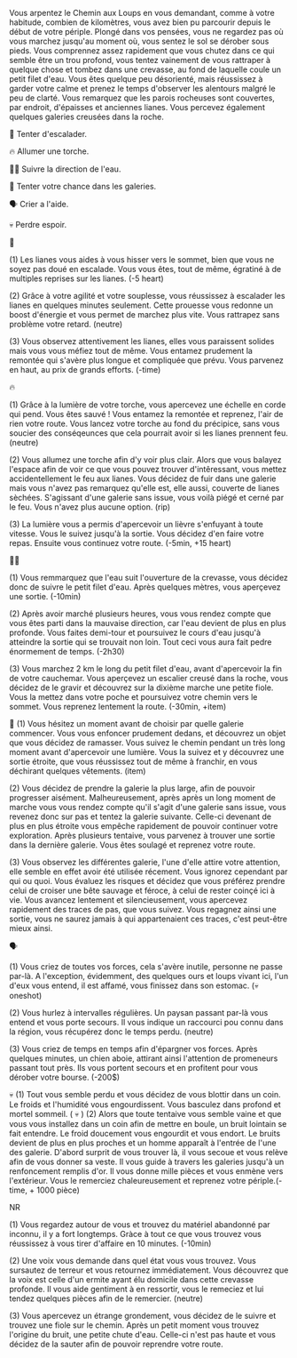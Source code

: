 Vous arpentez le Chemin aux Loups en vous demandant, comme à votre habitude, combien de kilomètres, vous avez bien pu parcourir depuis le début de votre périple. Plongé dans vos pensées, vous ne regardez pas où vous marchez jusqu'au moment où, vous sentez le sol se dérober sous pieds. Vous comprennez assez rapidement que vous chutez dans ce qui semble être un trou profond, vous tentez vainement de vous rattraper à quelque chose et tombez dans une crevasse, au fond de laquelle coule un petit filet d'eau. Vous êtes quelque peu désorienté, mais réussissez à garder votre calme et prenez le temps d'observer les alentours malgré le peu de clarté. Vous remarquez que les parois rocheuses sont couvertes, par endroit, d'épaisses et anciennes lianes. Vous percevez également quelques galeries creusées dans la roche. 

🔗 Tenter d'escalader.

🔥 Allumer une torche.

🚶‍♂️ Suivre la direction de l'eau.

🔄 Tenter votre chance dans les galeries.

🗣 Crier a l'aide.

💀 Perdre espoir.


🔗

(1) Les lianes vous aides à vous hisser vers le sommet, bien que vous ne soyez pas doué en escalade. Vous vous êtes, tout de même, égratiné à de multiples reprises sur les lianes.
(-5 heart)

(2) Grâce à votre agilité et votre souplesse, vous réussissez à escalader les lianes en quelques minutes seulement. Cette prouesse vous redonne un boost d'énergie et vous permet de marchez plus vite. Vous rattrapez sans problème votre retard.
(neutre)

(3) Vous observez attentivement les lianes, elles vous paraissent solides mais vous vous méfiez tout de même. Vous entamez prudement la remontée qui s'avère plus longue et compliquée que prévu. Vous parvenez en haut, au prix de grands efforts. (-time)


🔥

(1) Grâce à la lumière de votre torche, vous apercevez une échelle en corde qui pend. Vous êtes sauvé ! Vous entamez la remontée et reprenez, l'air de rien votre route. Vous lancez votre torche au fond du précipice, sans vous soucier des conséqeunces que cela pourrait avoir si les lianes prennent feu.
(neutre)

(2) Vous allumez une torche afin d'y voir plus clair. Alors que vous balayez l'espace afin de voir ce que vous pouvez trouver d'intêressant, vous mettez accidentellement le feu aux lianes. Vous décidez de fuir dans une galerie mais vous n'avez pas remarquez qu'elle est, elle aussi, couverte de lianes sèchées. S'agissant d'une galerie sans issue, vous voilà piégé et cerné par le feu. Vous n'avez plus aucune option. (rip)

(3) La lumière vous a permis d'apercevoir un lièvre s'enfuyant à toute vitesse. Vous le suivez jusqu'à la sortie. Vous décidez d'en faire votre repas. Ensuite vous continuez votre route. 
(-5min, +15 heart)


🚶‍♂️

(1) Vous remmarquez que l'eau suit l'ouverture de la crevasse, vous décidez donc de suivre le petit filet d'eau. Après quelques mètres, vous aperçevez une sortie.
(-10min)

(2) Après avoir marché plusieurs heures, vous vous rendez compte que vous êtes parti dans la mauvaise direction, car l'eau devient de plus en plus profonde. Vous faites demi-tour et poursuivez le cours d'eau jusqu'à atteindre la sortie qui se trouvait non loin. Tout ceci vous aura fait pedre énormement de temps.
(-2h30)

(3) Vous marchez 2 km le long du petit filet d'eau, avant d'apercevoir la fin de votre cauchemar. Vous aperçevez un escalier creusé dans la roche, vous décidez de le gravir et découvrez sur la dixième marche une petite fiole. Vous la mettez dans votre poche et poursuivez votre chemin vers le sommet. Vous reprenez lentement la route.
(-30min, +item)

🔄 (1) Vous hésitez un moment avant de choisir par quelle galerie commencer. Vous vous enfoncer prudement dedans, et découvrez un objet que vous décidez de ramasser. Vous suivez le chemin pendant un très long moment avant d'apercevoir une lumière. Vous la suivez et y découvrez une sortie étroite, que vous réussissez tout de même à franchir, en vous déchirant quelques vêtements. (item)

(2) Vous décidez de prendre la galerie la plus large, afin de pouvoir progresser aisément. Malheureusement, après après un long moment de marche vous vous rendez compte qu'il s'agit d'une galerie sans issue, vous revenez donc sur pas et tentez la galerie suivante. Celle-ci devenant de plus en plus étroite vous empêche rapidement de pouvoir continuer votre exploration. Après plusieurs tentaive, vous parvenez à trouver une sortie dans la dernière galerie. Vous êtes soulagé et reprenez votre route.

(3) Vous observez les différentes galerie, l'une d'elle attire votre attention, elle semble en effet avoir été utilisée récement. Vous ignorez cependant par qui ou quoi. Vous évaluez les risques et décidez que vous préférez prendre celui de croiser une bête sauvage et féroce, à celui de rester coinçé ici à vie. Vous avancez lentement et silencieusement, vous apercevez rapidement des traces de pas, que vous suivez. Vous regagnez ainsi une sortie, vous ne saurez jamais à qui appartenaient ces traces, c'est peut-être mieux ainsi.

🗣

(1) Vous criez de toutes vos forces, cela s'avère inutile, personne ne passe par-là. A l'exception, évidemment, des quelques ours et loups vivant ici, l'un d'eux vous entend, il est affamé, vous finissez dans son estomac. 
(💀 oneshot)

(2) Vous hurlez à intervalles régulières. Un paysan passant par-là vous entend et vous porte secours. Il vous indique un raccourci pou connu dans la région, vous récupérez donc le temps perdu.
(neutre)

(3) Vous criez de temps en temps afin d'épargner vos forces. Après quelques minutes, un chien aboie, attirant ainsi l'attention de promeneurs passant tout près. Ils vous portent secours et en profitent pour vous dérober votre bourse.
(-200$)

💀 (1) Tout vous semble perdu et vous décidez de vous blottir dans un coin. Le froids et l'humidité vous engourdissent. Vous basculez dans profond et mortel sommeil. ( 💀 )
(2) Alors que toute tentaive vous semble vaine et que vous vous installez dans un coin afin de mettre en boule, un bruit lointain se fait entendre. Le froid doucement vous engourdit et vous endort. Le bruits devient de plus en plus proches et un homme apparaît à l'entrée de l'une des galerie. D'abord surprit de vous trouver là, il vous secoue et vous relève afin de vous donner sa veste. Il vous guide à travers les galeries jusqu'à un renfoncement remplis d'or. Il vous donne mille pièces et vous enmène vers l'extérieur. Vous le remerciez chaleureusement et reprenez votre périple.(-time, + 1000 pièce)

NR

(1) Vous regardez autour de vous et trouvez du matériel abandonné par inconnu, il y a fort longtemps. Gràce à tout ce que vous trouvez vous réussissez à vous tirer d'affaire en 10 minutes.
(-10min)

(2) Une voix vous demande dans quel état vous vous trouvez. Vous sursautez de terreur et vous retournez immédiatement. Vous découvrez que la voix est celle d'un ermite ayant élu domicile dans cette crevasse profonde. Il vous aide gentiment à en ressortir, vous le remeciez et lui tendez quelques pièces afin de le remercier.
(neutre)

(3) Vous apercevez un étrange grondement, vous décidez de le suivre et trouvez une fiole sur le chemin. Après un petit moment vous trouvez l'origine du bruit, une petite chute d'eau. Celle-ci n'est pas haute et vous décidez de la sauter afin de pouvoir reprendre votre route.
